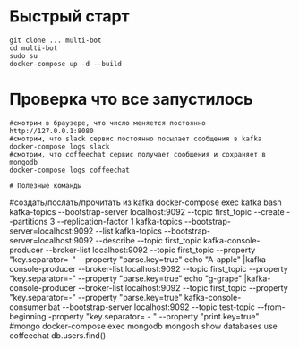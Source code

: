 # Быстрый старт
```
git clone ... multi-bot
cd multi-bot
sudo su
docker-compose up -d --build
```

# Проверка что все запустилось
```
#смотрим в браузере, что число меняется постоянно
http://127.0.0.1:8080
#смотрим, что slack сервис постоянно посылает сообщения в kafka
docker-compose logs slack
#смотрим, что coffeechat сервис получает сообщения и сохраняет в mongodb
docker-compose logs coffeechat

# Полезные команды
```
#создать/послать/прочитать из kafka
docker-compose exec kafka bash
kafka-topics --bootstrap-server localhost:9092 --topic first_topic --create --partitions 3 --replication-factor 1
kafka-topics --bootstrap-server=localhost:9092 --list
kafka-topics --bootstrap-server=localhost:9092 --describe --topic first_topic
kafka-console-producer --broker-list localhost:9092 --topic first_topic --property "key.separator=-" --property "parse.key=true"
echo "A-apple" |kafka-console-producer --broker-list localhost:9092 --topic first_topic --property "key.separator=-" --property "parse.key=true"
echo "g-grape" |kafka-console-producer --broker-list localhost:9092 --topic first_topic --property "key.separator=-" --property "parse.key=true"
kafka-console-consumer.bat --bootstrap-server localhost:9092 --topic test-topic --from-beginning -property "key.separator= - " --property "print.key=true"
#mongo
docker-compose exec mongodb mongosh
show databases
use coffeechat
db.users.find()
```
